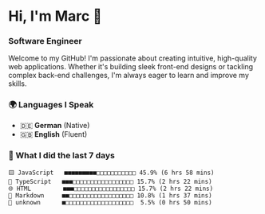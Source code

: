# Hi, I'm Marc 👋 
### Software Engineer

Welcome to my GitHub! I'm passionate about creating intuitive, high-quality web applications. Whether it's building sleek front-end designs or tackling complex back-end challenges, I'm always eager to learn and improve my skills.  

### 🌍 Languages I Speak  
- 🇩🇪 **German** (Native)  
- 🇬🇧 **English** (Fluent)

### 🤯 What I did the last 7 days

```
🟨 JavaScript   ■■■■■■■■■□□□□□□□□□□□ 45.9% (6 hrs 58 mins)
🔷 TypeScript   ■■■□□□□□□□□□□□□□□□□□ 15.7% (2 hrs 22 mins)
🌐 HTML         ■■■□□□□□□□□□□□□□□□□□ 15.7% (2 hrs 22 mins)
📝 Markdown     ■■□□□□□□□□□□□□□□□□□□ 10.8% (1 hrs 37 mins)
📄 unknown      ■□□□□□□□□□□□□□□□□□□□  5.5% (0 hrs 50 mins)
```
